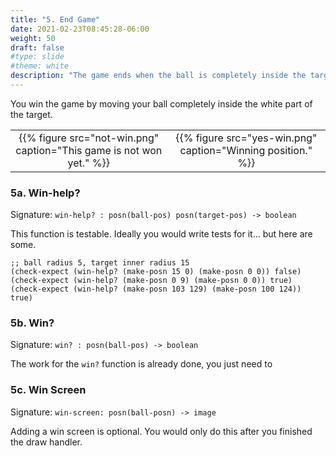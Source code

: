 ```yaml
---
title: "5. End Game"
date: 2021-02-23T08:45:28-06:00
weight: 50
draft: false
#type: slide
#theme: white
description: "The game ends when the ball is completely inside the target."
---
```


You win the game by moving your ball completely inside the white part
 of the target.

<table>
<tr>
<td style="text-align: center">
{{% figure src="not-win.png" caption="This game is not won yet." %}}
</td>
<td style="text-align: center">
{{% figure src="yes-win.png" caption="Winning position." %}}
</td>
</table>

### 5a. Win-help?
Signature: `win-help? : posn(ball-pos) posn(target-pos) -> boolean` 

This function is testable. Ideally you would write tests for it... but
here are some.

```racket
;; ball radius 5, target inner radius 15
(check-expect (win-help? (make-posn 15 0) (make-posn 0 0)) false)
(check-expect (win-help? (make-posn 0 9) (make-posn 0 0)) true)
(check-expect (win-help? (make-posn 103 129) (make-posn 100 124)) true)
```

### 5b. Win?
Signature: `win? : posn(ball-pos) -> boolean` 

The work for the `win?` function is already done, you just need to 


### 5c. Win Screen

Signature: `win-screen: posn(ball-posn) -> image`

Adding a win screen is optional. You would only do this after you
finished the draw handler.
